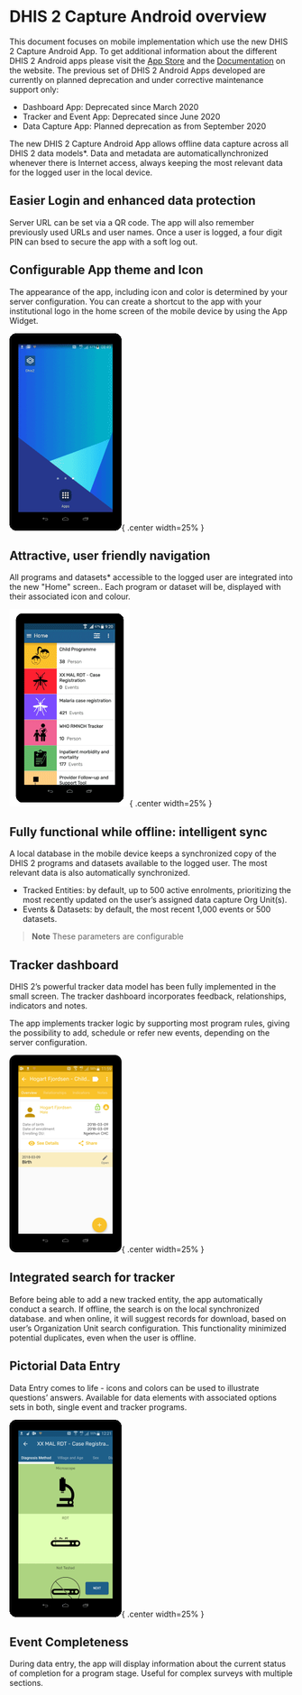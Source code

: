 # DHIS 2 Capture Android overview

<!--DHIS2-SECTION-ID:overview-->

This document focuses on mobile implementation which use the new DHIS 2 Capture Android App. To get additional information about the different DHIS 2 Android apps please visit the [App Store](https://www.dhis2.org/app-store) and the [Documentation](https://www.dhis2.org/android-documentation) on the website. The previous set of DHIS 2 Android Apps developed are currently on planned deprecation and under corrective maintenance support only:

* Dashboard App: Deprecated since March 2020
* Tracker and Event App: Deprecated since June 2020
* Data Capture App: Planned deprecation as from September 2020

The new DHIS 2 Capture Android App allows offline data capture across all DHIS 2 data models\*. Data and metadata are automaticallynchronized whenever there is Internet access, always keeping the most relevant data for the logged user in the local device.

## Easier Login and enhanced data protection

<!--DHIS2-SECTION-ID:overview_login-->

Server URL can be set via a QR code. The app will also remember previously used URLs and user names. Once a user is logged, a four digit PIN can bsed to secure the app with a soft log out.


## Configurable App theme and Icon

<!--DHIS2-SECTION-ID:overview_theme_and_icon-->

The appearance of the app, including icon and color is determined by your server configuration. You can create a shortcut to the app with your institutional logo in the home screen of the mobile device by using the App Widget.

![](resources/images/login.gif){ .center width=25% }

## Attractive, user friendly navigation

<!--DHIS2-SECTION-ID:overview_navigation-->

All programs and datasets\* accessible to the logged user are integrated into the new "Home" screen.. Each program or dataset will be, displayed with their associated icon and colour.

![](resources/images/user_friendly.gif){ .center width=25% }

## Fully functional while offline: intelligent sync

<!--DHIS2-SECTION-ID:overview_sync-->

A local database in the mobile device keeps a synchronized copy of the DHIS 2 programs and datasets available to the logged user. The most relevant data is also automatically synchronized.

* Tracked Entities: by default, up to 500 active enrolments, prioritizing the most recently updated on the user’s assigned data capture Org Unit(s).
* Events & Datasets: by default, the most recent 1,000 events or 500 datasets.

> **Note**
> These parameters are configurable

## Tracker dashboard

<!--DHIS2-SECTION-ID:overview_tracker_dashboard-->

DHIS 2’s powerful tracker data model has been fully implemented in the small screen. The tracker dashboard incorporates feedback, relationships, indicators and notes.

The app implements tracker logic by supporting most program rules, giving the possibility to add, schedule or refer new events, depending on the server configuration.

![](resources/images/tracker_search.png){ .center width=25% }

## Integrated search for tracker

<!--DHIS2-SECTION-ID:overview_tracker_search-->

Before being able to add a new tracked entity, the app automatically conduct a search. If offline, the search is on the local synchronized database. and when online, it will suggest records for download, based on user’s Organization Unit search configuration. This functionality minimized potential duplicates, even when the user is offline.

## Pictorial Data Entry

<!--DHIS2-SECTION-ID:overview_pictorial-->

Data Entry comes to life - icons and colors can be used to illustrate questions’ answers. Available for data elements with associated options sets in both, single event and tracker programs.

![](resources/images/pictorial_entry.gif){ .center width=25% }

## Event Completeness

<!--DHIS2-SECTION-ID:overview_event_completeness-->

During data entry, the app will display information about the current status of completion for a program stage. Useful for complex surveys with multiple sections.
